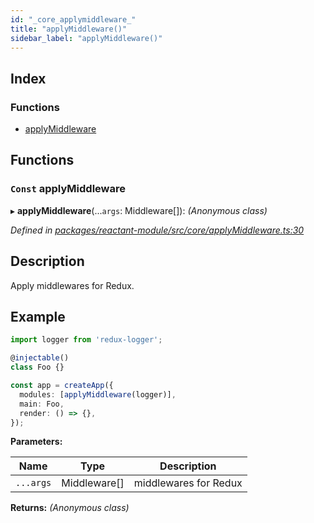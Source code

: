 ```yaml
---
id: "_core_applymiddleware_"
title: "applyMiddleware()"
sidebar_label: "applyMiddleware()"
---
```


## Index

### Functions

* [applyMiddleware](_core_applymiddleware_.md#const-applymiddleware)

## Functions

### `Const` applyMiddleware

▸ **applyMiddleware**(...`args`: Middleware[]): *(Anonymous class)*

*Defined in [packages/reactant-module/src/core/applyMiddleware.ts:30](https://github.com/unadlib/reactant/blob/03d0c8fd/packages/reactant-module/src/core/applyMiddleware.ts#L30)*

## Description
Apply middlewares for Redux.

## Example

```ts
import logger from 'redux-logger';

@injectable()
class Foo {}

const app = createApp({
  modules: [applyMiddleware(logger)],
  main: Foo,
  render: () => {},
});
```

**Parameters:**

Name | Type | Description |
------ | ------ | ------ |
`...args` | Middleware[] | middlewares for Redux  |

**Returns:** *(Anonymous class)*
